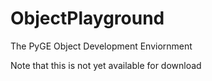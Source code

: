 # ObjectPlayground
The PyGE Object Development Enviornment

Note that this is not yet available for download
